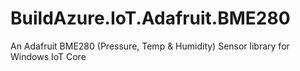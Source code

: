 # BuildAzure.IoT.Adafruit.BME280
An Adafruit BME280 (Pressure, Temp &amp; Humidity) Sensor library for Windows IoT Core
